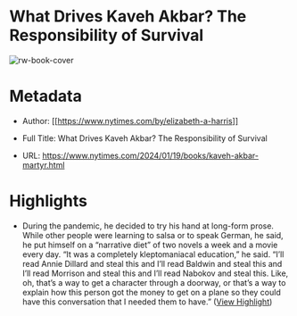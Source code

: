 # What Drives Kaveh Akbar? The Responsibility of Survival

![rw-book-cover](https://static01.nyt.com/images/2024/01/20/multimedia/09AKBAR2-zmwk/09AKBAR2-zmwk-facebookJumbo.jpg)

# Metadata
- Author: [[https://www.nytimes.com/by/elizabeth-a-harris]]
- Full Title: What Drives Kaveh Akbar? The Responsibility of Survival

- URL: https://www.nytimes.com/2024/01/19/books/kaveh-akbar-martyr.html

# Highlights
- During the pandemic, he decided to try his hand at long-form prose. While other people were learning to salsa or to speak German, he said, he put himself on a “narrative diet” of two novels a week and a movie every day.
  “It was a completely kleptomaniacal education,” he said. “I’ll read Annie Dillard and steal this and I’ll read Baldwin and steal this and I’ll read Morrison and steal this and I’ll read Nabokov and steal this. Like, oh, that’s a way to get a character through a doorway, or that’s a way to explain how this person got the money to get on a plane so they could have this conversation that I needed them to have.” ([View Highlight](https://read.readwise.io/read/01hmztbhrtn74gx1jh8vhm8ba8))
